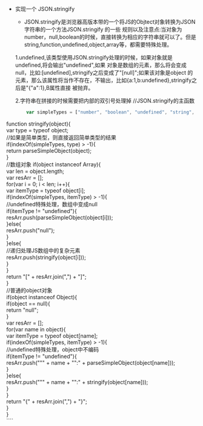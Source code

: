 + 实现一个 JSON.stringify
    - JSON.stringify是浏览器高版本带的一个将JS的Objtect对象转换为JSON字符串的一个方法JSON.stringify
    的一些 规则以及注意点:当对象为number，null,boolean的时候，直接转换为相应的字符串就可以了。但是 string,function,undefined,object,array等，都需要特殊处理。

    1.undefined,该类型使用JSON.stringify处理的时候，如果对象就是undefined,将会输出"undefined",如果
    对象是数组的元素，那么将会变成null，比如:[undefined],stringify之后变成了"[null]";如果该对象是object
    的元素，那么该属性将当作不存在，不输出，比如{a:1,b:undefined},stringify之后是"{"a":1},B属性直接
    被抛弃。

    2.字符串在拼接的时候需要把内部的双引号处理掉
    //JSON.stringify的主函数
    ```js
        var simpleTypes = ["number", "boolean", "undefined", "string", "function"];  
function stringify(object){  
    var type = typeof object;  
    //如果是简单类型，则直接返回简单类型的结果  
    if(indexOf(simpleTypes, type) > -1){  
        return parseSimpleObject(object);  
    }  
    //数组对象
    if(object instanceof Array){  
        var len = object.length;  
        var resArr = [];  
        for(var i = 0; i < len; i++){  
            var itemType = typeof object[i];  
            if(indexOf(simpleTypes, itemType) > -1){  
                //undefined特殊处理，数组中变成null  
                if(itemType !=  "undefined"){  
                    resArr.push(parseSimpleObject(object[i]));  
                }else{  
                    resArr.push("null");  
                }     
            }else{  
                //递归处理JS数组中的复杂元素  
                resArr.push(stringify(object[i]));  
            }  
        }  
        return "[" + resArr.join(",") + "]";  
    }  
    //普通的object对象  
    if(object instanceof Object){  
        if(object == null){  
            return "null";  
        }  
        var resArr = [];    
        for(var name in object){  
            var itemType = typeof object[name];  
            if(indexOf(simpleTypes, itemType) > -1){  
                //undefined特殊处理，object中不编码  
                if(itemType !=  "undefined"){  
                    resArr.push("\"" + name + "\":" + parseSimpleObject(object[name]));      
                }  
            }else{  
                resArr.push("\"" + name + "\":" + stringify(object[name]));  
            }  
        }  
        return "{" + resArr.join(",") + "}";  
    }  
}  
    ````